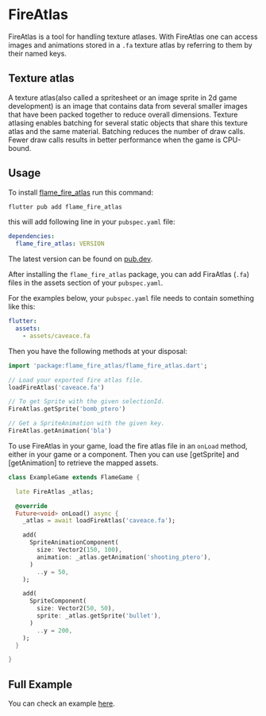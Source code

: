 # FireAtlas

FireAtlas is a tool for handling texture atlases. With FireAtlas one can access images and animations
stored in a `.fa` texture atlas by referring to them by their named keys.


## Texture atlas

A texture atlas(also called a spritesheet or an image sprite in 2d game development) is an image
that contains data from several smaller images that have been packed together to reduce overall
dimensions. Texture atlasing enables batching for several static objects that share this texture
atlas and the same material. Batching reduces the number of draw calls. Fewer draw calls results in
better performance when the game is CPU-bound.


## Usage

To
install [flame_fire_atlas](https://github.com/flame-engine/flame/tree/main/packages/flame_fire_atlas)
run this command:

```bash
flutter pub add flame_fire_atlas
```

this will add following line in your `pubspec.yaml` file:

```yaml
dependencies:
  flame_fire_atlas: VERSION
```

The latest version can be found on [pub.dev](https://pub.dev/packages/flame_fire_atlas/install).

After installing the `flame_fire_atlas` package, you can add FiraAtlas (`.fa`) files in the assets
section of your `pubspec.yaml`.

For the examples below, your `pubspec.yaml` file needs to contain something like this:

```yaml
flutter:
  assets:
    - assets/caveace.fa
```

Then you have the following methods at your disposal:

```dart
import 'package:flame_fire_atlas/flame_fire_atlas.dart';

// Load your exported fire atlas file.
loadFireAtlas('caveace.fa')

// To get Sprite with the given selectionId.
FireAtlas.getSprite('bomb_ptero')

// Get a SpriteAnimation with the given key.
FireAtlas.getAnimation('bla')
```

To use FireAtlas in your game, load the fire atlas file in an `onLoad` method, either in your game or a component.
Then you can use [getSprite] and [getAnimation] to retrieve the mapped assets.

```dart
class ExampleGame extends FlameGame {

  late FireAtlas _atlas;

  @override
  Future<void> onLoad() async {
    _atlas = await loadFireAtlas('caveace.fa');

    add(
      SpriteAnimationComponent(
        size: Vector2(150, 100),
        animation: _atlas.getAnimation('shooting_ptero'),
      )
        ..y = 50,
    );

    add(
      SpriteComponent(
        size: Vector2(50, 50),
        sprite: _atlas.getSprite('bullet'),
      )
        ..y = 200,
    );
  }

}
```


## Full Example

You can check an example
[here](https://github.com/flame-engine/flame/tree/main/packages/flame_fire_atlas/example).

